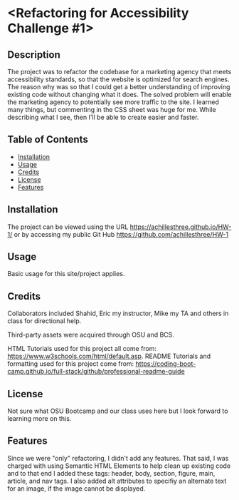 # <Refactoring for Accessibility Challenge #1>

## Description

The project was to refactor the codebase for a marketing agency that meets accessibility standards, so that the website is optimized for search engines. The reason why was so that I could get a better understanding of improving existing code without changing what it does. The solved problem will enable the marketing agency to potentially see more traffic to the site. I learned many things, but commenting in the CSS sheet was huge for me. While describing what I see, then I'll be able to create easier and faster.

## Table of Contents

- [Installation](#installation)
- [Usage](#usage)
- [Credits](#credits)
- [License](#license)
- [Features](#license)

## Installation

The project can be viewed using the URL https://achillesthree.github.io/HW-1/ or by accessing my public Git Hub https://github.com/achillesthree/HW-1

## Usage

Basic usage for this site/project applies.

## Credits

Collaborators included Shahid, Eric my instructor, Mike my TA and others in class for directional help.

Third-party assets were acquired through OSU and BCS.

HTML Tutorials used for this project all come from: https://www.w3schools.com/html/default.asp.
README Tutorials and formatting used for this project come from: https://coding-boot-camp.github.io/full-stack/github/professional-readme-guide

## License

Not sure what OSU Bootcamp and our class uses here but I look forward to learning more on this.

## Features

Since we were "only" refactoring, I didn't add any features. That said, I was charged with using Semantic HTML Elements to help clean up existing code and to that end I added these tags: header, body, section, figure, main, article, and nav tags. I also added alt attributes to specifiy an alternate text for an image, if the image cannot be displayed.
